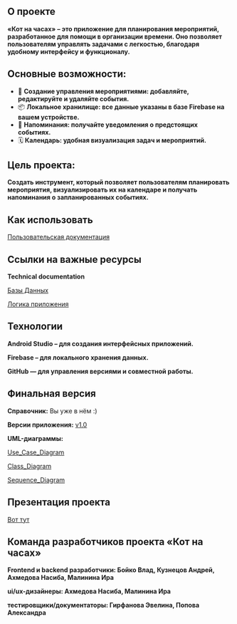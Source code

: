 ## О проекте
**«Кот на часах» – это приложение для планирования мероприятий, разработанное для помощи в организации времени. Оно позволяет пользователям управлять задачами с легкостью, благодаря удобному интерфейсу и функционалу.**

## Основные возможности:
- 📅 **Создание управления мероприятиями: добавляйте, редактируйте и удаляйте события.**
- 📦 **Локальное хранилище: все данные указаны в базе Firebase на вашем устройстве.** 
- 🔔 **Напоминания: получайте уведомления о предстоящих событиях.**  
- 🗓️ **Календарь: удобная визуализация задач и мероприятий.**

## Цель проекта:
**Создать инструмент, который позволяет пользователям планировать мероприятия, визуализировать их на календаре и получать напоминания о запланированных событиях.**

## Как использовать
[Пользовательская документация](https://github.com/HoshiBlood/Cat_on_clock/tree/main/User%20documentation)
## Ссылки на важные ресурсы
**Technical documentation**

[Базы Данных](https://github.com/HoshiBlood/Cat_on_clock/blob/main/Technical%20documentation/Техническая%20документация%2C%20Базы%20Данных.docx)

[Логика приложения](https://github.com/HoshiBlood/Cat_on_clock/blob/main/Technical%20documentation/Техническая%20документация%2C%20Логика%20приложения.docx)

## Технологии
**Android Studio – для создания интерфейсных приложений.**

**Firebase – для локального хранения данных.**

**GitHub — для управления версиями и совместной работы.**

## Финальная версия 

**Справочник:**
Вы уже в нём :)

**Версии приложения:** [v1.0](https://github.com/HoshiBlood/Cat_on_clock/tree/main/cat_on_clock)

**UML-диаграммы:**

[Use_Case_Diagram](https://github.com/HoshiBlood/Cat_on_clock/blob/main/diagrams/Use_Case_Diagram.drawio.svg) 

[Class_Diagram](https://github.com/HoshiBlood/Cat_on_clock/blob/main/diagrams/Class_Diagram.drawio.svg)

[Sequence_Diagram](https://github.com/HoshiBlood/Cat_on_clock/blob/main/diagrams/Sequence_Diagram.svg)

## Презентация проекта

[Вот тут](https://1drv.ms/p/c/e018864272399532/IQSBitK_rRTiQJzA3tcrDHgrAeTpewxfQKRznGi18CeWcbs)

## Команда разработчиков проекта «Кот на часах»
**Frontend и backend разработчики: Бойко Влад, Кузнецов Андрей, Ахмедова Насиба, Малинина Ира​**

**ui/ux-дизайнеры: Ахмедова Насиба, Малинина Ира​**

**тестировщики/документаторы: Гирфанова Эвелина, Попова Александра​**
